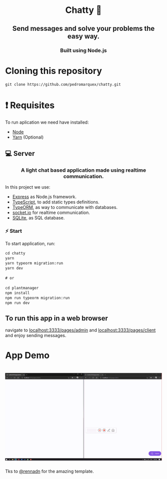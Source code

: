 <h1 align="center"> Chatty 📨 </h1>

<h2 align="center">
    Send messages and solve your problems the easy way.
</h2>

<h3 align="center">
  Built using Node.js
</h3>

# Cloning this repository

```
git clone https://github.com/pedromarquex/chatty.git
```

# ❗️ Requisites

To run aplication we need have installed:

- [Node](https://nodejs.org/en/)
- [Yarn](https://yarnpkg.com/lang/en/) (Optional)

## 💻 Server

<h3 align="center">
  A light chat based application made using realtime communication.
</h3>

<p>
  In this project we use:
</p>

- [Express](https://expressjs.com/) as Node.js framework.
- [TypeScript](https://www.typescriptlang.org/), to add static types definitions.
- [TypeORM](https://typeorm.io/), as way to communicate with databases.
- [socket.io](https://socket.io/) for realtime communication.
- [SQLite](https://www.sqlite.org/), as SQL database.

### ⚡️ Start

To start application, run:

```
cd chatty
yarn
yarn typeorm migration:run
yarn dev

# or

cd plantmanager
npm install
npm run typeorm migration:run
npm run dev
```
## To run this app in a web browser

navigate to [localhost:3333/pages/admin](localhost:3333/pages/admin) and [localhost:3333/pages/client](localhost:3333/pages/client) and enjoy sending messages.

# App Demo

<h1 align="center">
    <img alt = "The app" src = "./.github/application.gif" width = "700px" />
</h1>

Tks to [@rennadn](github.com/rennand) for the amazing template.
